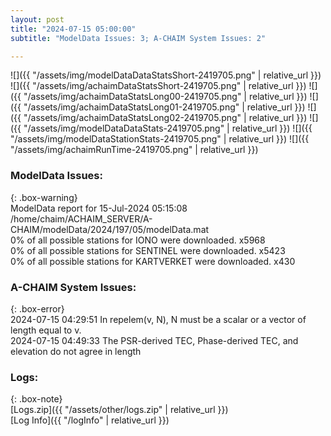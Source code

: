 ```yaml
---
layout: post
title: "2024-07-15 05:00:00"
subtitle: "ModelData Issues: 3; A-CHAIM System Issues: 2"

---
```


![]({{ "/assets/img/modelDataDataStatsShort-2419705.png" | relative_url }})
![]({{ "/assets/img/achaimDataStatsShort-2419705.png" | relative_url }})
![]({{ "/assets/img/achaimDataStatsLong00-2419705.png" | relative_url }})
![]({{ "/assets/img/achaimDataStatsLong01-2419705.png" | relative_url }})
![]({{ "/assets/img/achaimDataStatsLong02-2419705.png" | relative_url }})
![]({{ "/assets/img/modelDataDataStats-2419705.png" | relative_url }})
![]({{ "/assets/img/modelDataStationStats-2419705.png" | relative_url }})
![]({{ "/assets/img/achaimRunTime-2419705.png" | relative_url }})


### ModelData Issues:  
  
{: .box-warning}  
 ModelData report for 15-Jul-2024 05:15:08   
 /home/chaim/ACHAIM_SERVER/A-CHAIM/modelData/2024/197/05/modelData.mat   
 0% of all possible stations for IONO were downloaded. x5968   
 0% of all possible stations for SENTINEL were downloaded. x5423   
 0% of all possible stations for KARTVERKET were downloaded. x430   
  
### A-CHAIM System Issues:  
  
{: .box-error}  
2024-07-15 04:29:51 In repelem(v, N), N must be a scalar or a vector of length equal to v.  
2024-07-15 04:49:33 The PSR-derived TEC, Phase-derived TEC, and elevation do not agree in length  

### Logs:  
  
{: .box-note}  
[Logs.zip]({{ "/assets/other/logs.zip" | relative_url }})  
[Log Info]({{ "/logInfo" | relative_url }})  
